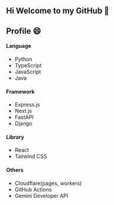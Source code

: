 ## Hi Welcome to my GitHub 👋

## Profile 😄
#### Language
- Python
- TypeScript
- JavaScript
- Java

#### Framework
- Express.js
- Next.js
- FastAPI
- Django

#### Library
- React
- Tailwind CSS

#### Others
- Cloudflare(pages, workers)
- GitHub Actions
- Gemini Developer API

<!--
**apple-computer-machintosh/apple-computer-machintosh** is a ✨ _special_ ✨ repository because its `README.md` (this file) appears on your GitHub profile.

Here are some ideas to get you started:

- 🔭 I’m currently working on ...
- 🌱 I’m currently learning ...
- 👯 I’m looking to collaborate on ...
- 🤔 I’m looking for help with ...
- 💬 Ask me about ...
- 📫 How to reach me: ...
- 😄 Pronouns: ...
- ⚡ Fun fact: ...
-->
